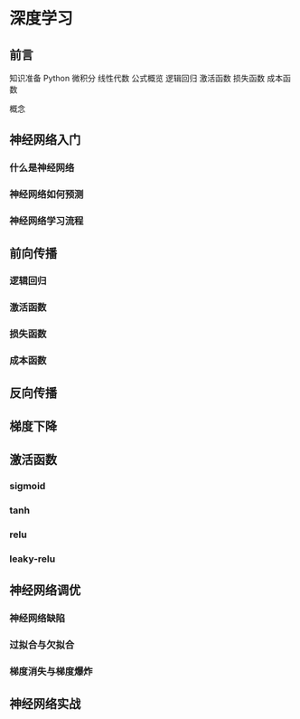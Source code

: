 # 深度学习

## 前言
知识准备
    Python
    微积分
    线性代数
公式概览
    逻辑回归
    激活函数
    损失函数
    成本函数
    
概念

## 神经网络入门

### 什么是神经网络
### 神经网络如何预测
### 神经网络学习流程

## 前向传播
### 逻辑回归
### 激活函数
### 损失函数
### 成本函数

## 反向传播
## 梯度下降

## 激活函数
### sigmoid
### tanh
### relu
### leaky-relu




## 神经网络调优
### 神经网络缺陷
### 过拟合与欠拟合
### 梯度消失与梯度爆炸



## 神经网络实战